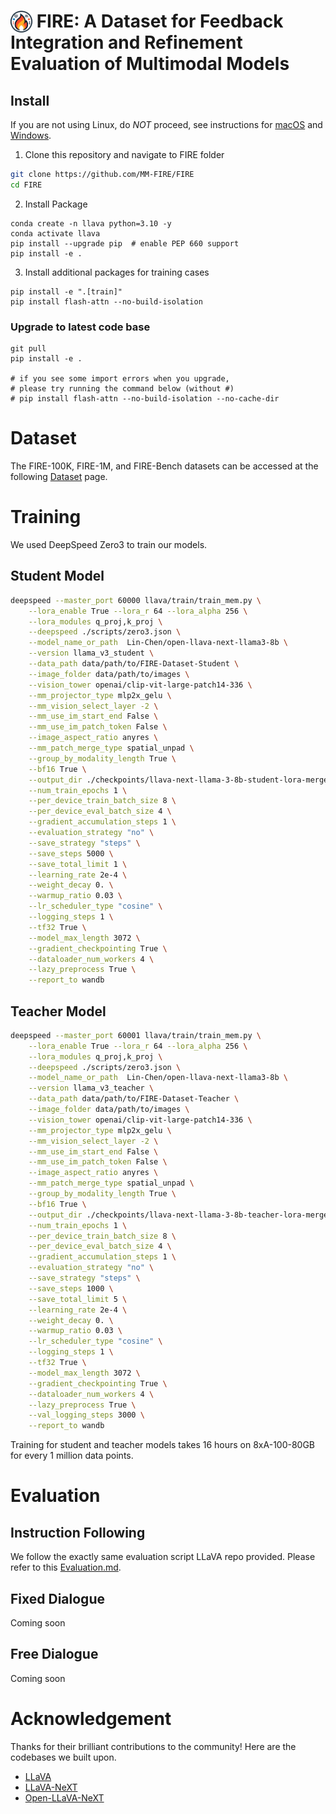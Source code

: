 # <img src="assets/fire.png" alt="drawing" style="width:35px;margin-bottom:-8px;"/> FIRE: A Dataset for Feedback Integration and Refinement Evaluation of Multimodal Models

## Install

If you are not using Linux, do *NOT* proceed, see instructions for [macOS](https://github.com/haotian-liu/LLaVA/blob/main/docs/macOS.md) and [Windows](https://github.com/haotian-liu/LLaVA/blob/main/docs/Windows.md).

1. Clone this repository and navigate to FIRE folder
```bash
git clone https://github.com/MM-FIRE/FIRE
cd FIRE
```

2. Install Package
```Shell
conda create -n llava python=3.10 -y
conda activate llava
pip install --upgrade pip  # enable PEP 660 support
pip install -e .
```

3. Install additional packages for training cases
```
pip install -e ".[train]"
pip install flash-attn --no-build-isolation
```

### Upgrade to latest code base

```Shell
git pull
pip install -e .

# if you see some import errors when you upgrade,
# please try running the command below (without #)
# pip install flash-attn --no-build-isolation --no-cache-dir
```
# Dataset

The FIRE-100K, FIRE-1M, and FIRE-Bench datasets can be accessed at the following [Dataset](https://huggingface.co/datasets/PengxiangLi/FIRE/) page.

# Training
We used DeepSpeed Zero3 to train our models.
## Student Model

```bash
deepspeed --master_port 60000 llava/train/train_mem.py \
    --lora_enable True --lora_r 64 --lora_alpha 256 \
    --lora_modules q_proj,k_proj \
    --deepspeed ./scripts/zero3.json \
    --model_name_or_path  Lin-Chen/open-llava-next-llama3-8b \
    --version llama_v3_student \
    --data_path data/path/to/FIRE-Dataset-Student \
    --image_folder data/path/to/images \
    --vision_tower openai/clip-vit-large-patch14-336 \
    --mm_projector_type mlp2x_gelu \
    --mm_vision_select_layer -2 \
    --mm_use_im_start_end False \
    --mm_use_im_patch_token False \
    --image_aspect_ratio anyres \
    --mm_patch_merge_type spatial_unpad \
    --group_by_modality_length True \
    --bf16 True \
    --output_dir ./checkpoints/llava-next-llama-3-8b-student-lora-merged \
    --num_train_epochs 1 \
    --per_device_train_batch_size 8 \
    --per_device_eval_batch_size 4 \
    --gradient_accumulation_steps 1 \
    --evaluation_strategy "no" \
    --save_strategy "steps" \
    --save_steps 5000 \
    --save_total_limit 1 \
    --learning_rate 2e-4 \
    --weight_decay 0. \
    --warmup_ratio 0.03 \
    --lr_scheduler_type "cosine" \
    --logging_steps 1 \
    --tf32 True \
    --model_max_length 3072 \
    --gradient_checkpointing True \
    --dataloader_num_workers 4 \
    --lazy_preprocess True \
    --report_to wandb
```

## Teacher Model

```bash
deepspeed --master_port 60001 llava/train/train_mem.py \
    --lora_enable True --lora_r 64 --lora_alpha 256 \
    --lora_modules q_proj,k_proj \
    --deepspeed ./scripts/zero3.json \
    --model_name_or_path  Lin-Chen/open-llava-next-llama3-8b \
    --version llama_v3_teacher \
    --data_path data/path/to/FIRE-Dataset-Teacher \
    --image_folder data/path/to/images \
    --vision_tower openai/clip-vit-large-patch14-336 \
    --mm_projector_type mlp2x_gelu \
    --mm_vision_select_layer -2 \
    --mm_use_im_start_end False \
    --mm_use_im_patch_token False \
    --image_aspect_ratio anyres \
    --mm_patch_merge_type spatial_unpad \
    --group_by_modality_length True \
    --bf16 True \
    --output_dir ./checkpoints/llava-next-llama-3-8b-teacher-lora-merged \
    --num_train_epochs 1 \
    --per_device_train_batch_size 8 \
    --per_device_eval_batch_size 4 \
    --gradient_accumulation_steps 1 \
    --evaluation_strategy "no" \
    --save_strategy "steps" \
    --save_steps 1000 \
    --save_total_limit 5 \
    --learning_rate 2e-4 \
    --weight_decay 0. \
    --warmup_ratio 0.03 \
    --lr_scheduler_type "cosine" \
    --logging_steps 1 \
    --tf32 True \
    --model_max_length 3072 \
    --gradient_checkpointing True \
    --dataloader_num_workers 4 \
    --lazy_preprocess True \
    --val_logging_steps 3000 \
    --report_to wandb
```
Training for student and teacher models takes 16 hours on 8xA-100-80GB for every 1 million data points.

# Evaluation
## Instruction Following
We follow the exactly same evaluation script LLaVA repo provided. Please refer to this [Evaluation.md](https://github.com/haotian-liu/LLaVA/blob/main/docs/Evaluation.md).
## Fixed Dialogue
Coming soon
## Free Dialogue
Coming soon
# Acknowledgement
Thanks for their brilliant contributions to the community! Here are the codebases we built upon.
* [LLaVA](https://github.com/lm-sys/FastChat)
* [LLaVA-NeXT](https://github.com/LLaVA-VL/LLaVA-NeXT)
* [Open-LLaVA-NeXT](https://github.com/xiaoachen98/Open-LLaVA-NeXT)
